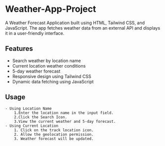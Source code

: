 <h1>Weather-App-Project</h1>
<p> A Weather Forecast Application built using HTML, Tailwind CSS, and JavaScript. The app fetches weather data from an external API and displays it in a user-friendly interface.</p>

## Features

- Search weather by location name
- Current location weather conditions
- 5-day weather forecast
- Responsive design using Tailwind CSS
- Dynamic data fetching using JavaScript

## Usage
    - Using Location Name
        1.Enter the location name in the input field.
        2.Click the Search Icon.
        3.View the current weather and 5-day forecast.
    - Using Current Location
        1. Click on the track location icon.
        2. Allow the geolocation permission.
        3. Weather forecast will be updated.
